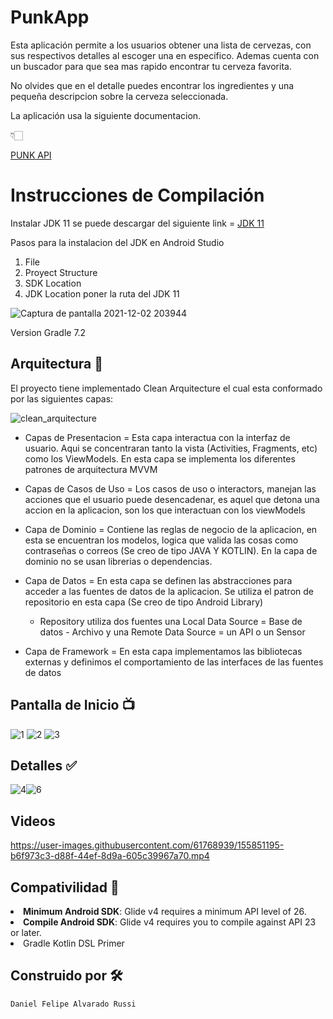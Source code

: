 # PunkApp

<p>Esta aplicación permite a los usuarios obtener una lista de cervezas, con sus respectivos detalles al escoger una en especifico. Ademas cuenta con
un buscador para que sea mas rapido encontrar tu cerveza favorita.</p>

<p>No olvides que en el detalle puedes encontrar los ingredientes y una pequeña descripcion sobre la cerveza seleccionada.</p>

<p>La aplicación usa la siguiente documentacion.</p> 👇🏻

<a href="https://punkapi.com/documentation/v2">PUNK API</a>

# Instrucciones de Compilación

Instalar JDK 11 se puede descargar del siguiente link = <a href="https://jdk.java.net/java-se-ri/1">JDK 11</a>

Pasos para la instalacion del JDK en Android Studio

1. File
2. Proyect Structure 
3. SDK Location 
4. JDK Location poner la ruta del JDK 11

![Captura de pantalla 2021-12-02 203944](https://user-images.githubusercontent.com/61768939/144530137-9547a8d2-e1fa-42b5-89dc-d0c221a5dae4.png)


Version Gradle 7.2

## Arquitectura 🚀
<p>
El proyecto tiene implementado Clean Arquitecture el cual esta conformado por las siguientes capas:

![clean_arquitecture](https://user-images.githubusercontent.com/61768939/141804064-cf90f5e5-dd51-4424-8fb1-58b1a174156f.jpg)

- Capas de Presentacion = Esta capa interactua con la interfaz de usuario. Aqui se concentraran 
tanto la vista (Activities, Fragments, etc) como los ViewModels. En esta capa se implementa los diferentes
patrones de arquitectura MVVM 

- Capas de Casos de Uso = Los casos de uso o interactors, manejan las acciones que el usuario puede
desencadenar, es aquel que detona una accion en la aplicacion, son los que interactuan con los viewModels

- Capa de Dominio = Contiene las reglas de negocio de la aplicacion, en esta se encuentran los modelos, logica
que valida las cosas como contraseñas o correos (Se creo de tipo JAVA Y KOTLIN). En la capa de dominio no se usan
librerias o dependencias.

- Capa de Datos = En esta capa se definen las abstracciones para acceder a las fuentes de datos de la aplicacion.
Se utiliza el patron de repositorio en esta capa (Se creo de tipo Android Library)

  - Repository utiliza dos fuentes una Local Data Source = Base de datos - Archivo y una Remote Data Source = un API o un Sensor

- Capa de Framework = En esta capa implementamos las bibliotecas  externas y definimos el comportamiento de las
interfaces de las fuentes de datos
</p>


## Pantalla de Inicio 📺
![1](https://user-images.githubusercontent.com/61768939/155850133-d64f5925-aa8d-4f8f-a84c-a57c0b67ace4.jpg) ![2](https://user-images.githubusercontent.com/61768939/155850143-b2b10f87-bfff-4a41-b862-7ae1fa1745f2.jpg)
![3](https://user-images.githubusercontent.com/61768939/155850150-f7a381e5-b3f0-420b-8b3e-eb135a7637e2.jpg)

## Detalles ✅

![4](https://user-images.githubusercontent.com/61768939/155850190-1f25fdb2-b6ef-40b2-b833-ac7997e35572.jpg)![6](https://user-images.githubusercontent.com/61768939/155850196-cff1146c-3217-41f8-bece-35dd3f85d27f.jpg)

## Videos

https://user-images.githubusercontent.com/61768939/155851195-b6f973c3-d88f-44ef-8d9a-605c39967a70.mp4

## Compativilidad 🔧

<li><strong>Minimum Android SDK</strong>: Glide v4 requires a minimum API level of 26.</li>
<li><strong>Compile Android SDK</strong>: Glide v4 requires you to compile against API 23 or later.</li>
<li>Gradle Kotlin DSL Primer</li>


## Construido por 🛠️
```
Daniel Felipe Alvarado Russi
```
